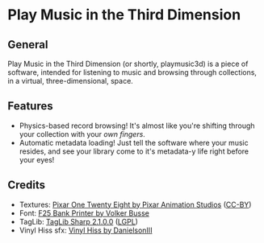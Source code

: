 # Play Music in the Third Dimension

## General
Play Music in the Third Dimension (or shortly, playmusic3d) is a piece of software, intended for listening to music and browsing through collections, in a virtual, three-dimensional, space.

## Features
- Physics-based record browsing! It's almost like you're shifting through your collection with your *own fingers*.
- Automatic metadata loading! Just tell the software where your music resides, and see your library come to it's metadata-y life right before your eyes!

## Credits
* Textures: [Pixar One Twenty Eight by Pixar Animation Studios](https://community.renderman.pixar.com/article/114/library-pixar-one-twenty-eight.html) ([CC-BY](https://creativecommons.org/licenses/by/4.0/))
* Font: [F25 Bank Printer by Volker Busse](http://www.dafont.com/f25-bank-printer.font)
* TagLib: [TagLib Sharp 2.1.0.0](https://github.com/mono/taglib-sharp/tree/taglib-sharp-2.1.0.0) ([LGPL](https://github.com/mono/taglib-sharp/blob/taglib-sharp-2.1.0.0/COPYING))
* Vinyl Hiss sfx: [Vinyl Hiss by DanielsonIII](https://freesound.org/people/DanielsonIII/sounds/68400/)